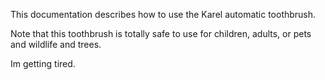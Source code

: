 This documentation describes how to use the Karel automatic toothbrush.

Note that this toothbrush is totally safe to use for children, adults, or pets and wildlife and trees.

Im getting tired.
